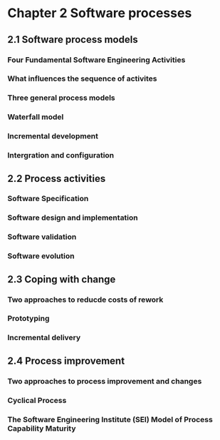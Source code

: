 # Chapter 2 Software processes


## 2.1 Software process models


### Four Fundamental Software Engineering Activities 



### What influences the sequence of activites 



### Three general process models 



### Waterfall model



### Incremental development 



### Intergration and configuration



## 2.2 Process activities


### Software Specification



### Software design and implementation


### Software validation



### Software evolution



## 2.3 Coping with change


### Two approaches to reducde costs of rework



### Prototyping 



### Incremental delivery



## 2.4 Process improvement


### Two approaches to process improvement and changes 



### Cyclical Process



### The Software Engineering Institute (SEI) Model of Process Capability Maturity


